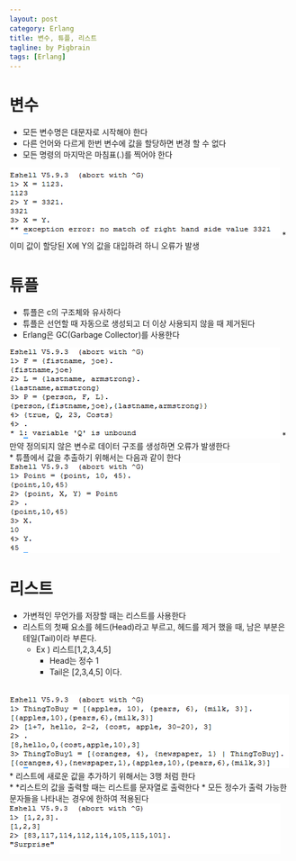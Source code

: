 ```yaml
---
layout: post
category: Erlang
title: 변수, 튜플, 리스트
tagline: by Pigbrain
tags: [Erlang]
---
```


<!--more-->

# 변수  
* 모든 변수명은 대문자로 시작해야 한다
* 다른 언어와 다르게 한번 변수에 값을 할당하면 변경 할 수 없다
* 모든 명령의 마지막은 마침표(.)를 찍어야 한다
<img src="/assets/themes/Snail/img/Erlang/Var_Tuple_List/var.png" alt="">  
	* 이미 값이 할당된 X에 Y의 값을 대입하려 하니 오류가 발생  

# 튜플  
* 튜플은 c의 구조체와 유사하다
* 튜플은 선언할 때 자동으로 생성되고 더 이상 사용되지 않을 때 제거된다 
* Erlang은 GC(Garbage Collector)를 사용한다
<img src="/assets/themes/Snail/img/Erlang/Var_Tuple_List/tuple-1.png" alt="">  
	* 만약 정의되지 않은 변수로 데이터 구조를 생성하면 오류가 발생한다
<br>
* 튜플에서 값을 추출하기 위해서는 다음과 같이 한다  
<img src="/assets/themes/Snail/img/Erlang/Var_Tuple_List/tuple-2.png" alt="">  

# 리스트  
* 가변적인 무언가를 저장할 때는 리스트를 사용한다
* 리스트의 첫째 요소를 헤드(Head)라고 부르고, 헤드를 제거 했을 때, 남은 부분은 테일(Tail)이라 부른다. 
	* Ex ) 리스트[1,2,3,4,5]
		* Head는 정수 1 
		* Tail은 [2,3,4,5] 이다.
<br>
<img src="/assets/themes/Snail/img/Erlang/Var_Tuple_List/list-1.png" alt="">  
	* 리스트에 새로운 값을 추가하기 위해서는 3행 처럼 한다  
<br>
* *리스트의 값을 출력할 때는 리스트를 문자열로 출력한다
	* 모든 정수가 출력 가능한 문자들을 나타내는 경우에 한하여 적용된다
<img src="/assets/themes/Snail/img/Erlang/Var_Tuple_List/list-2.png" alt="">  

